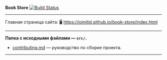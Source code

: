 **Book Store**
[![Build Status](https://travis-ci.com/IOINITID/book-store.svg?branch=master)](https://travis-ci.com/IOINITID/book-store)

---

Главная страница сайта: 🖥️ https://ioinitid.github.io/book-store/index.html

---

**Папка с исходными файлами — `src/`.**

- [contributing.md](contributing.md) — руководство по сборке проекта.

---
